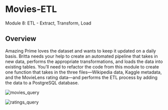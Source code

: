 # Movies-ETL
Module 8: ETL - Extract, Transform, Load
## Overview
Amazing Prime loves the dataset and wants to keep it updated on a daily basis. Britta needs your help to create an automated pipeline that takes in new data, performs the appropriate transformations, and loads the data into existing tables. You’ll need to refactor the code from this module to create one function that takes in the three files—Wikipedia data, Kaggle metadata, and the MovieLens rating data—and performs the ETL process by adding the data to a PostgreSQL database.

![movies_query](https://user-images.githubusercontent.com/90117562/156909749-96ec28ac-5975-4b6c-b2b9-acbdadf7bf0a.png)

![ratings_query](https://user-images.githubusercontent.com/90117562/156909752-8ae649d8-b39e-4c11-b95b-a532cd860fa5.png)
